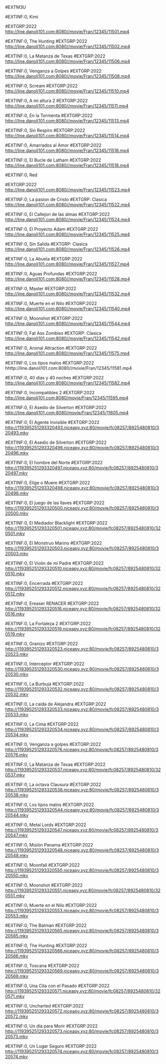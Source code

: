 #EXTM3U



#EXTINF:0, Kimi

#EXTGRP:2022
http://line.danoli101.com:8080//movie/Fran/12345/11501.mp4

#EXTINF:0, The Hunting
#EXTGRP:2022
http://line.danoli101.com:8080//movie/Fran/12345/11502.mp4

#EXTINF:0, La Matanza de Texas
#EXTGRP:2022
http://line.danoli101.com:8080//movie/Fran/12345/11506.mp4

#EXTINF:0, Venganza a Golpes
#EXTGRP:2022
http://line.danoli101.com:8080//movie/Fran/12345/11508.mp4

#EXTINF:0, Scream
#EXTGRP:2022
http://line.danoli101.com:8080//movie/Fran/12345/11510.mp4

#EXTINF:0, A mi altura 2
#EXTGRP:2022
http://line.danoli101.com:8080//movie/Fran/12345/11511.mp4

#EXTINF:0, En la Tormenta
#EXTGRP:2022
http://line.danoli101.com:8080//movie/Fran/12345/11513.mp4


#EXTINF:0, Sin Respiro
#EXTGRP:2022
http://line.danoli101.com:8080//movie/Fran/12345/11514.mp4


#EXTINF:0,  Amarrados al Amor
#EXTGRP:2022
http://line.danoli101.com:8080//movie/Fran/12345/11516.mp4

#EXTINF:0, El Bucle de Latham
#EXTGRP:2022
http://line.danoli101.com:8080//movie/Fran/12345/11518.mp4


#EXTINF:0, Red

#EXTGRP:2022
http://line.danoli101.com:8080//movie/Fran/12345/11523.mp4


#EXTINF:0, La pasion de Cristo
#EXTGRP: Clasica
http://line.danoli101.com:8080//movie/Fran/12345/11522.mp4


#EXTINF:0, El Callejon de las almas
#EXTGRP:2022
http://line.danoli101.com:8080//movie/Fran/12345/11524.mp4


#EXTINF:0,  El Proyecto Adam
#EXTGRP:2022
http://line.danoli101.com:8080//movie/Fran/12345/11525.mp4


#EXTINF:0, Sin Salida
#EXTGRP: Clasica
http://line.danoli101.com:8080//movie/Fran/12345/11526.mp4


#EXTINF:0, La Abuela
#EXTGRP:2022
http://line.danoli101.com:8080//movie/Fran/12345/11527.mp4


#EXTINF:0, Aguas Profundas
#EXTGRP:2022
http://line.danoli101.com:8080//movie/Fran/12345/11528.mp4

#EXTINF:0, Master
#EXTGRP:2022
http://line.danoli101.com:8080//movie/Fran/12345/11532.mp4


#EXTINF:0, Muerte en el Nilo
#EXTGRP:2022
http://line.danoli101.com:8080//movie/Fran/12345/11540.mp4


#EXTINF:0, Moonshot
#EXTGRP:2022
http://line.danoli101.com:8080//movie/Fran/12345/11544.mp4


#EXTINF:0, Fat Ass Zombies
#EXTGRP: Clasica
http://line.danoli101.com:8080//movie/Fran/12345/11542.mp4


#EXTINF:0, Animal Attraction
#EXTGRP:2022
http://line.danoli101.com:8080//movie/Fran/12345/11575.mp4


#EXTINF:0, Los tipos malos
#EXTGRP:2022
hhttp://line.danoli101.com:8080//movie/Fran/12345/11581.mp4

#EXTINF:0, 40 días y 40 noches
#EXTGRP:2022
http://line.danoli101.com:8080//movie/Fran/12345/11582.mp4


#EXTINF:0, Incompatibles 2
#EXTGRP:2022
http://line.danoli101.com:8080/movie/Fran/12345/11595.mp4


#EXTINF:0, El Asedio de Silverton
#EXTGRP:2022
http://line.danoli101.com:8080/movie/Fran/12345/11605.mp4


#EXTINF:0, El Agente Invisible
#EXTGRP:2022
http://119395251293320493.niceapy.xyz:80/movie/fc08257/8925480810/320493.mkv


#EXTINF:0, El Asedio de Silverton
#EXTGRP:2022
http://119395251293320496.niceapy.xyz:80/movie/fc08257/8925480810/320496.mkv

#EXTINF:0, El hombre del Norte
#EXTGRP:2022
http://119395251293320497.niceapy.xyz:80/movie/fc08257/8925480810/320497.mkv


#EXTINF:0, Elige o Muere
#EXTGRP:2022
http://119395251293320498.niceapy.xyz:80/movie/fc08257/8925480810/320498.mkv

#EXTINF:0, El juego de las llaves
#EXTGRP:2022
http://119395251293320500.niceapy.xyz:80/movie/fc08257/8925480810/320500.mkv


#EXTINF:0, El Mediador Blacklight
#EXTGRP:2022
http://119395251293320501.niceapy.xyz:80/movie/fc08257/8925480810/320501.mkv


#EXTINF:0, El Monstruo Marino
#EXTGRP:2022
http://119395251293320503.niceapy.xyz:80/movie/fc08257/8925480810/320503.mkv



#EXTINF:0, El Violin de mi Padre
#EXTGRP:2022
http://119395251293320510.niceapy.xyz:80/movie/fc08257/8925480810/320510.mkv


#EXTINF:0, Encerrada
#EXTGRP:2022
http://119395251293320512.niceapy.xyz:80/movie/fc08257/8925480810/320512.mkv


#EXTINF:0, Ereaser RENACER
#EXTGRP:2022
http://119395251293320516.niceapy.xyz:80/movie/fc08257/8925480810/320516.mkv


#EXTINF:0, La Fortaleza 2
#EXTGRP:2022
http://119395251293320519.niceapy.xyz:80/movie/fc08257/8925480810/320519.mkv


#EXTINF:0, Granizo
#EXTGRP:2022
http://119395251293320523.niceapy.xyz:80/movie/fc08257/8925480810/320523.mkv

#EXTINF:0, Interceptor
#EXTGRP:2022
http://119395251293320530.niceapy.xyz:80/movie/fc08257/8925480810/320530.mkv

#EXTINF:0, La Burbuja
#EXTGRP:2022
http://119395251293320532.niceapy.xyz:80/movie/fc08257/8925480810/320532.mkv

#EXTINF:0, La caída de Alejandra
#EXTGRP:2022
http://119395251293320533.niceapy.xyz:80/movie/fc08257/8925480810/320533.mkv


#EXTINF:0, La Cima
#EXTGRP:2022
http://119395251293320534.niceapy.xyz:80/movie/fc08257/8925480810/320534.mkv


#EXTINF:0, Venganza a golpes
#EXTGRP:2022
http://119395251293320576.niceapy.xyz:80/movie/fc08257/8925480810/320576.mkv

#EXTINF:0, La Matanza de Texaa
#EXTGRP:2022
http://119395251293320537.niceapy.xyz:80/movie/fc08257/8925480810/320537.mkv


#EXTINF:0, La octava Clausura
#EXTGRP:2022
http://119395251293320538.niceapy.xyz:80/movie/fc08257/8925480810/320538.mkv


#EXTINF:0, Los tipos malos
#EXTGRP:2022
http://119395251293320544.niceapy.xyz:80/movie/fc08257/8925480810/320544.mkv

#EXTINF:0, Metal Lords
#EXTGRP:2022
http://119395251293320547.niceapy.xyz:80/movie/fc08257/8925480810/320547.mkv


#EXTINF:0, Misión Panama
#EXTGRP:2022
http://119395251293320548.niceapy.xyz:80/movie/fc08257/8925480810/320548.mkv


#EXTINF:0, Moonfall
#EXTGRP:2022
http://119395251293320550.niceapy.xyz:80/movie/fc08257/8925480810/320550.mkv


#EXTINF:0, Moonshot
#EXTGRP:2022
http://119395251293320551.niceapy.xyz:80/movie/fc08257/8925480810/320551.mkv


#EXTINF:0, Muerte en el Nilo
#EXTGRP:2022
http://119395251293320553.niceapy.xyz:80/movie/fc08257/8925480810/320553.mkv


#EXTINF:0, The Batman
#EXTGRP:2022
http://119395251293320565.niceapy.xyz:80/movie/fc08257/8925480810/320565.mkv


#EXTINF:0, The Hunting
#EXTGRP:2022
http://119395251293320566.niceapy.xyz:80/movie/fc08257/8925480810/320566.mkv


#EXTINF:0, Toscana
#EXTGRP:2022
http://119395251293320569.niceapy.xyz:80/movie/fc08257/8925480810/320569.mkv


#EXTINF:0, Una Cita con el Pasado
#EXTGRP:2022
http://119395251293320571.niceapy.xyz:80/movie/fc08257/8925480810/320571.mkv


#EXTINF:0, Uncharted
#EXTGRP:2022
http://119395251293320572.niceapy.xyz:80/movie/fc08257/8925480810/320572.mkv


#EXTINF:0, Un día para Morir
#EXTGRP:2022
http://119395251293320573.niceapy.xyz:80/movie/fc08257/8925480810/320573.mkv


#EXTINF:0, Un Lugar Seguro
#EXTGRP:2022
http://119395251293320574.niceapy.xyz:80/movie/fc08257/8925480810/320574.mkv

